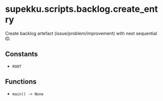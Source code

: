 # supekku.scripts.backlog.create_entry

Create backlog artefact (issue/problem/improvement) with next sequential ID.

## Constants

- `ROOT`

## Functions

- `main() -> None`
